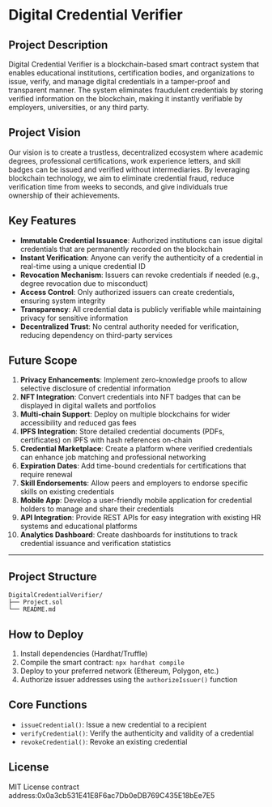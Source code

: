 # Digital Credential Verifier

## Project Description

Digital Credential Verifier is a blockchain-based smart contract system that enables educational institutions, certification bodies, and organizations to issue, verify, and manage digital credentials in a tamper-proof and transparent manner. The system eliminates fraudulent credentials by storing verified information on the blockchain, making it instantly verifiable by employers, universities, or any third party.

## Project Vision

Our vision is to create a trustless, decentralized ecosystem where academic degrees, professional certifications, work experience letters, and skill badges can be issued and verified without intermediaries. By leveraging blockchain technology, we aim to eliminate credential fraud, reduce verification time from weeks to seconds, and give individuals true ownership of their achievements.

## Key Features

- **Immutable Credential Issuance**: Authorized institutions can issue digital credentials that are permanently recorded on the blockchain
- **Instant Verification**: Anyone can verify the authenticity of a credential in real-time using a unique credential ID
- **Revocation Mechanism**: Issuers can revoke credentials if needed (e.g., degree revocation due to misconduct)
- **Access Control**: Only authorized issuers can create credentials, ensuring system integrity
- **Transparency**: All credential data is publicly verifiable while maintaining privacy for sensitive information
- **Decentralized Trust**: No central authority needed for verification, reducing dependency on third-party services

## Future Scope

1. **Privacy Enhancements**: Implement zero-knowledge proofs to allow selective disclosure of credential information
2. **NFT Integration**: Convert credentials into NFT badges that can be displayed in digital wallets and portfolios
3. **Multi-chain Support**: Deploy on multiple blockchains for wider accessibility and reduced gas fees
4. **IPFS Integration**: Store detailed credential documents (PDFs, certificates) on IPFS with hash references on-chain
5. **Credential Marketplace**: Create a platform where verified credentials can enhance job matching and professional networking
6. **Expiration Dates**: Add time-bound credentials for certifications that require renewal
7. **Skill Endorsements**: Allow peers and employers to endorse specific skills on existing credentials
8. **Mobile App**: Develop a user-friendly mobile application for credential holders to manage and share their credentials
9. **API Integration**: Provide REST APIs for easy integration with existing HR systems and educational platforms
10. **Analytics Dashboard**: Create dashboards for institutions to track credential issuance and verification statistics

---

## Project Structure

```
DigitalCredentialVerifier/
├── Project.sol
└── README.md
```

## How to Deploy

1. Install dependencies (Hardhat/Truffle)
2. Compile the smart contract: `npx hardhat compile`
3. Deploy to your preferred network (Ethereum, Polygon, etc.)
4. Authorize issuer addresses using the `authorizeIssuer()` function

## Core Functions

- `issueCredential()`: Issue a new credential to a recipient
- `verifyCredential()`: Verify the authenticity and validity of a credential
- `revokeCredential()`: Revoke an existing credential

## License

MIT License
contract address:0x0a3cb531E41E8F6ac7Db0eDB769C435E18bEe7E5
